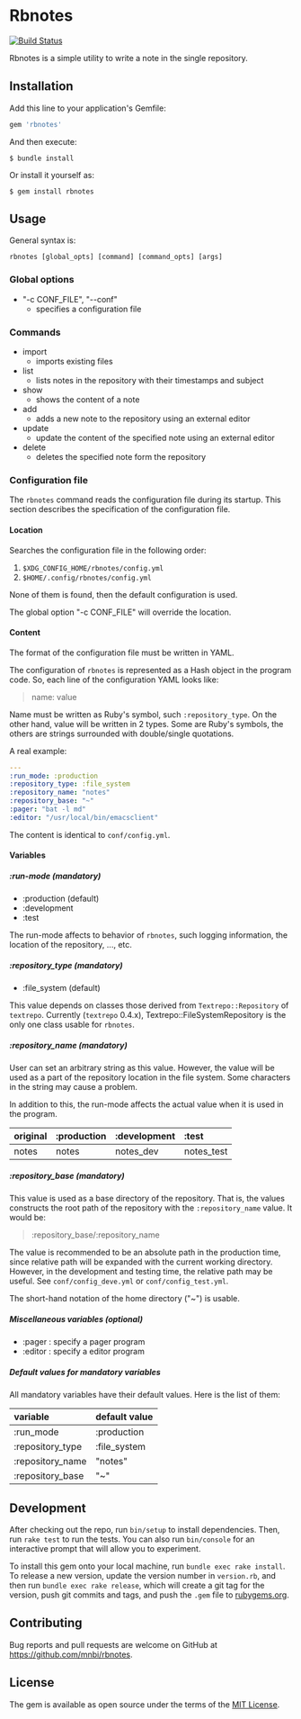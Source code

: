 # Rbnotes

[![Build Status](https://travis-ci.org/mnbi/rbnotes.svg?branch=main)](https://travis-ci.org/mnbi/rbnotes)

Rbnotes is a simple utility to write a note in the single repository.

## Installation

Add this line to your application's Gemfile:

```ruby
gem 'rbnotes'
```

And then execute:

    $ bundle install

Or install it yourself as:

    $ gem install rbnotes

## Usage

General syntax is:

``` shell
rbnotes [global_opts] [command] [command_opts] [args]
```

### Global options

- "-c CONF_FILE", "--conf"
  - specifies a configuration file

### Commands

- import
  - imports existing files
- list
  - lists notes in the repository with their timestamps and subject
- show
  - shows the content of a note
- add
  - adds a new note to the repository using an external editor
- update
  - update the content of the specified note using an external editor
- delete
  - deletes the specified note form the repository

### Configuration file

The `rbnotes` command reads the configuration file during its startup.
This section describes the specification of the configuration file.

#### Location

Searches the configuration file in the following order:

1. `$XDG_CONFIG_HOME/rbnotes/config.yml`
2. `$HOME/.config/rbnotes/config.yml`

None of them is found, then the default configuration is used.

The global option "-c CONF_FILE" will override the location.

#### Content

The format of the configuration file must be written in YAML.

The configuration of `rbnotes` is represented as a Hash object in the
program code.  So, each line of the configuration YAML looks like:

> name: value

Name must be written as Ruby's symbol, such `:repository_type`.  On
the other hand, value will be written in 2 types.  Some are Ruby's
symbols, the others are strings surrounded with double/single
quotations.

A real example:

``` yaml
---
:run_mode: :production
:repository_type: :file_system
:repository_name: "notes"
:repository_base: "~"
:pager: "bat -l md"
:editor: "/usr/local/bin/emacsclient"
```

The content is identical to `conf/config.yml`.

#### Variables

##### :run-mode (mandatory)

- :production (default)
- :development
- :test

The run-mode affects to behavior of `rbnotes`, such logging
information, the location of the repository, ..., etc.

##### :repository_type (mandatory)

- :file_system (default)

This value depends on classes those derived from
`Textrepo::Repository` of `textrepo`.  Currently (`textrepo` 0.4.x),
Textrepo::FileSystemRepository is the only one class usable for
`rbnotes`.

##### :repository_name (mandatory)

User can set an arbitrary string as this value.  However, the value
will be used as a part of the repository location in the file system.
Some characters in the string may cause a problem.

In addition to this, the run-mode affects the actual value when it is
used in the program.

| original | :production | :development | :test      |
|:------   |:------------|:-------------|:-----------|
| notes    | notes       | notes_dev    | notes_test |

##### :repository_base (mandatory)

This value is used as a base directory of the repository.  That is,
the values constructs the root path of the repository with
the `:repository_name` value.  It would be:

> :repository_base/:repository_name

The value is recommended to be an absolute path in the production
time, since relative path will be expanded with the current working
directory.  However, in the development and testing time, the relative
path may be useful.  See `conf/config_deve.yml` or
`conf/config_test.yml`.

The short-hand notation of the home directory ("~") is usable.

##### Miscellaneous variables (optional)

- :pager : specify a pager program
- :editor : specify a editor program

##### Default values for mandatory variables

All mandatory variables have their default values.  Here is the list
of them:

| variable         | default value |
|:-----------------|:--------------|
| :run_mode        | :production   |
| :repository_type | :file_system  |
| :repository_name | "notes"       |
| :repository_base | "~"           |

## Development

After checking out the repo, run `bin/setup` to install dependencies. Then, run `rake test` to run the tests. You can also run `bin/console` for an interactive prompt that will allow you to experiment.

To install this gem onto your local machine, run `bundle exec rake install`. To release a new version, update the version number in `version.rb`, and then run `bundle exec rake release`, which will create a git tag for the version, push git commits and tags, and push the `.gem` file to [rubygems.org](https://rubygems.org).

## Contributing

Bug reports and pull requests are welcome on GitHub at https://github.com/mnbi/rbnotes.


## License

The gem is available as open source under the terms of the [MIT License](https://opensource.org/licenses/MIT).
